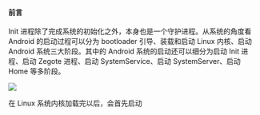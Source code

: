 #### 前言

Init 进程除了完成系统的初始化之外，本身也是一个守护进程。从系统的角度看 Android 的启动过程可以分为 bootloader 引导、装载和启动 Linux 内核、启动 Android 系统三大阶段。其中的 Android 系统的启动还可以细分为启动 Init 进程、启动 Zegote 进程、启动 SystemService、启动 SystemServer、启动 Home 等多阶段。

![](http://baihonghua.cn/20200714135802.png)

在 Linux 系统内核加载完以后，会首先启动